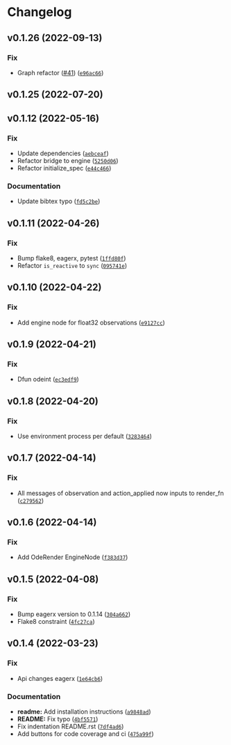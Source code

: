 # Changelog

<!--next-version-placeholder-->

## v0.1.26 (2022-09-13)
### Fix
* Graph refactor ([#41](https://github.com/eager-dev/eagerx_ode/issues/41)) ([`e96ac66`](https://github.com/eager-dev/eagerx_ode/commit/e96ac668d9c84b083784fda9bb148910e450e20c))

## v0.1.25 (2022-07-20)


## v0.1.12 (2022-05-16)
### Fix
* Update dependencies ([`aebceaf`](https://github.com/eager-dev/eagerx_ode/commit/aebceaf3734a09aba9071f2eebaddf03b9c9eb4d))
* Refactor bridge to engine ([`5250d06`](https://github.com/eager-dev/eagerx_ode/commit/5250d0693801290d11a8a66ac944a01bcae92a0e))
* Refactor initialize_spec ([`e44c466`](https://github.com/eager-dev/eagerx_ode/commit/e44c466bace045945c9ab8ad5b400989f1305c06))

### Documentation
* Update  bibtex typo ([`fd5c2be`](https://github.com/eager-dev/eagerx_ode/commit/fd5c2bee05c4551df615db86db3435d1b3b3b076))

## v0.1.11 (2022-04-26)
### Fix
* Bump flake8, eagerx, pytest ([`1ffd80f`](https://github.com/eager-dev/eagerx_ode/commit/1ffd80f9e98028d68efb1b8f194c82a6f9acd5d5))
* Refactor `is_reactive` to `sync` ([`095741e`](https://github.com/eager-dev/eagerx_ode/commit/095741e7b6fb004a5f044cc1353114b031909716))

## v0.1.10 (2022-04-22)
### Fix
* Add engine node for float32 observations ([`e9127cc`](https://github.com/eager-dev/eagerx_ode/commit/e9127cce4657a3c55b0712e584ddd471e902fac9))

## v0.1.9 (2022-04-21)
### Fix
* Dfun odeint ([`ec3edf9`](https://github.com/eager-dev/eagerx_ode/commit/ec3edf9d59943e4b8badf3a9918d2e010f29bb3a))

## v0.1.8 (2022-04-20)
### Fix
* Use environment process per default ([`3283464`](https://github.com/eager-dev/eagerx_ode/commit/3283464756b315de7ef3875050b5a3e56630183c))

## v0.1.7 (2022-04-14)
### Fix
* All messages of observation and action_applied now inputs to render_fn ([`c279562`](https://github.com/eager-dev/eagerx_ode/commit/c279562d9bb75def98ef4709dd76a91a59e8fbaf))

## v0.1.6 (2022-04-14)
### Fix
* Add OdeRender EngineNode ([`f383d37`](https://github.com/eager-dev/eagerx_ode/commit/f383d372f45103f523c8d721a87ced8dd11594bf))

## v0.1.5 (2022-04-08)
### Fix
* Bump eagerx version to 0.1.14 ([`304a662`](https://github.com/eager-dev/eagerx_ode/commit/304a6621cdc89295d3e9633e050094b73ac9ffd9))
* Flake8 constraint ([`4fc27ca`](https://github.com/eager-dev/eagerx_ode/commit/4fc27cae88e2e50f0185d0d1aeba36dab94475d1))

## v0.1.4 (2022-03-23)
### Fix
* Api changes eagerx ([`1e64cb6`](https://github.com/eager-dev/eagerx_ode/commit/1e64cb64b75d1ce8f337145e7e6bdfca2a9476ce))

### Documentation
* **readme:** Add installation instructions ([`a9848ad`](https://github.com/eager-dev/eagerx_ode/commit/a9848adf5285875df27aa87b160f9ebec9211fc2))
* **README:** Fix typo ([`4bf5571`](https://github.com/eager-dev/eagerx_ode/commit/4bf557164b941c3b99a63cbbd41990672abca37f))
* Fix indentation README.rst ([`7df4ad6`](https://github.com/eager-dev/eagerx_ode/commit/7df4ad6b65b9eecb0db458d1f075bc428bfe046b))
* Add buttons for code coverage and ci ([`475a99f`](https://github.com/eager-dev/eagerx_ode/commit/475a99fa27c43b3362d818468bbe206a4b648597))

